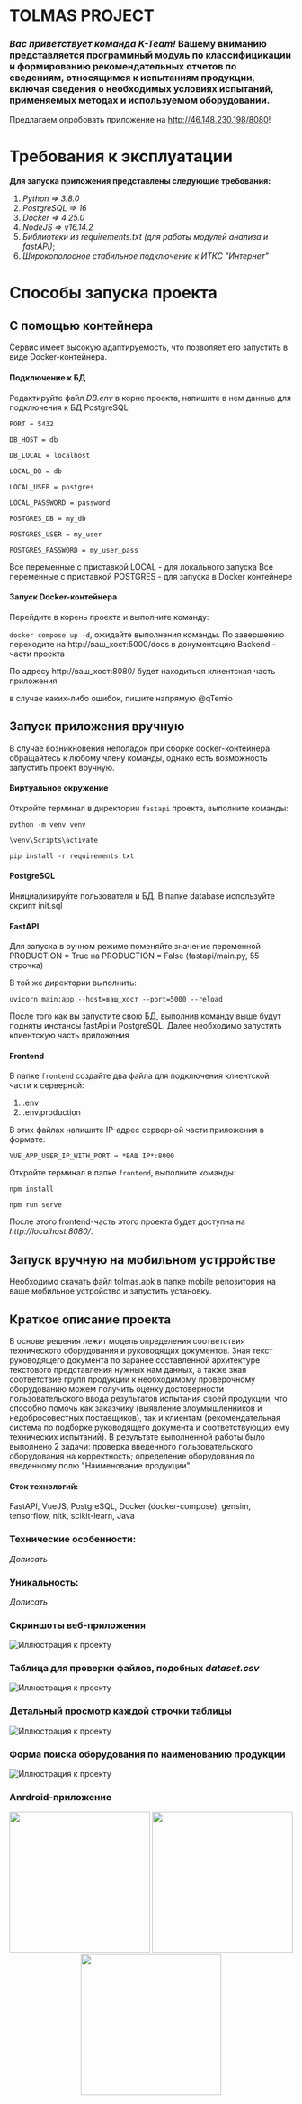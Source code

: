 # TOLMAS PROJECT

### *Вас приветствует команда K-Team!* **Вашему вниманию** представляется программный модуль по классифицикации и формированию рекомендательных отчетов по сведениям, относящимся к испытаниям продукции, включая сведения о необходимых условиях испытаний, применяемых методах и используемом оборудовании.
Предлагаем опробовать приложение на <http://46.148.230.198/8080>!
# Требования к эксплуатации

**Для запуска приложения представлены следующие требования:**

1) *Python => 3.8.0*
2) *PostgreSQL => 16*
3) *Docker => 4.25.0*
4) *NodeJS => v16.14.2*
5) *Библиотеки из requirements.txt (для работы модулей анализа и fastAPI)*;
6) *Широкополосное стабильное подключение к ИТКС "Интернет"*

# Способы запуска проекта
## С помощью контейнера
  Сервис имеет высокую адаптируемость, что позволяет его запустить в виде Docker-контейнера.
#### Подключение к БД
  Редактируйте файл *DB.env* в корне проекта, напишите в нем данные для подключения к БД PostgreSQL

`PORT = 5432`

`DB_HOST = db`

`DB_LOCAL = localhost`

`LOCAL_DB = db`

`LOCAL_USER = postgres`

`LOCAL_PASSWORD = password`

`POSTGRES_DB = my_db`

`POSTGRES_USER = my_user`

`POSTGRES_PASSWORD = my_user_pass`

  Все переменные с приставкой LOCAL - для локального запуска
  Все переменные с приставкой POSTGRES - для запуска в Docker контейнере

#### Запуск Docker-контейнера
  Перейдите в корень проекта и выполните команду:
  
  `docker compose up -d`, ожидайте выполнения команды. По завершению переходите на http://ваш_хост:5000/docs в документацию Backend - части проекта

  По адресу http://ваш_хост:8080/ будет находиться клиентская часть приложения

  в случае каких-либо ошибок, пишите напрямую @qTemio
  
## Запуск приложения вручную
  В случае возникновения неполадок при сборке docker-контейнера обращайтесь к любому члену команды, однако есть возможность запустить проект вручную.

#### Виртуальное окружение

Откройте терминал в директории `fastapi` проекта, выполните команды:

```
python -m venv venv

\venv\Scripts\activate

pip install -r requirements.txt
```

#### PostgreSQL

Инициализируйте пользователя и БД.
В папке database используйте скрипт init.sql 

#### FastAPI

Для запуска в ручном режиме поменяйте значение переменной PRODUCTION = True на PRODUCTION = False (fastapi/main.py, 55 строчка)

В той же директории выполнить:

`uvicorn main:app --host=ваш_хост --port=5000 --reload`

После того как вы запустите свою БД, выполнив команду выше будут подняты инстансы fastApi и PostgreSQL. Далее необходимо запустить клиентскую часть приложения

#### Frontend
В папке `frontend` создайте два файла для подключения клиентской части к серверной:

1) .env
2) .env.production
   
В этих файлах напишите IP-адрес серверной части приложения в формате:

`VUE_APP_USER_IP_WITH_PORT = *ВАШ IP*:8000`

Откройте терминал в папке `frontend`, выполните команды:

`npm install`

`npm run serve`

После этого frontend-часть этого проекта будет доступна на *http://localhost:8080/*.
## Запуск вручную на мобильном устрройстве
Необходимо скачать файл tolmas.apk в папке mobile репозитория на ваше мобильное устройство и запустить установку.
## Краткое описание проекта
В основе решения лежит модель определения соответствия технического оборудования и руководящих документов. Зная текст руководящего документа по заранее составленной архитектуре текстового представления нужных нам данных, а также зная соответствие групп продукции к необходимому проверочному оборудованию можем получить оценку достоверности пользовательского ввода результатов испытания своей продукции, что способно помочь как заказчику (выявление злоумышленников и недобросовестных поставщиков), так и клиентам (рекомендательная система по подборке руководящего документа и соответствующих ему технических испытаний). В результате выполненной работы было выполнено 2 задачи: проверка введенного пользовательского оборудования на корректность; определение оборудования по введенному  полю "Наименование продукции".

#### Стэк технологий:

FastAPI, VueJS, PostgreSQL, Docker (docker-compose), gensim, tensorflow, nltk, scikit-learn, Java

### Технические особенности:
*Дописать* 

### Уникальность:
*Дописать*

### Скриншоты веб-приложения
![Иллюстрация к проекту](Screenshot_5.png)
### Таблица для проверки файлов, подобных *dataset.csv*
![Иллюстрация к проекту](Screenshot_6.png)
### Детальный просмотр каждой строчки таблицы
![Иллюстрация к проекту](Screenshot_7.png) 
### Форма поиска оборудования по наименованию продукции
![Иллюстрация к проекту](Screenshot_8.png) 

### Anrdroid-приложение
<p style="text-align:center"><img src="photo_0.jpg" width="250">
<img src="photo_1.jpg" width="250">
<img src="photo_2.jpg" width="250"></p>
